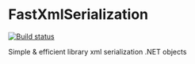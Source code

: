 # FastXmlSerialization

[![Build status](https://ci.appveyor.com/api/projects/status/qwp9djoqd1xkw9oc?svg=true)](https://ci.appveyor.com/project/tangdf/fastxmlserialization)

Simple &amp; efficient library xml serialization .NET objects
